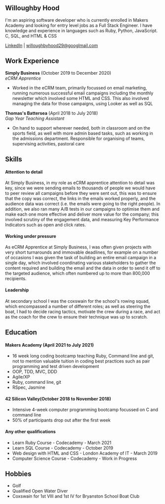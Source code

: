 ## Willoughby Hood

I'm an aspiring software developer who is currently enrolled in Makers Academy and looking for entry level jobs as a Full Stack Engineer. I have knowledge and experience in languages such as Ruby, Python, JavaScript. C, SQL, and HTML & CSS

[LinkedIn](https://www.linkedin.com/in/willoughby-h-b37855131/) | <willoughbyhood29@googlmail.com>

## Work Experience

**Simply Business** (October 2019 to December 2020)  
_eCRM Apprentice_

- Worked in the eCRM team, primarily focussed on email marketing, running numerous successful email campaigns including the monthly newsletter which involved some HTML and CSS. This also involved managing the data for those campaigns, using Looker as well as SQL

**Thomas's Battersea** (April 2018 to July 2018)  
_Gap Year Teaching Assistant_

- On hand to support wherever needed, both in classroom and on the sports field, as well with more admin based tasks, such as working in the admissions department. Responsible for organising of teams, supervising activities, pastoral care

## Skills

#### Attention to detail

At Simply Business, in my role as eCRM apprentice attention to detail was key, since we were sending emails to thousands of people we would have to peer review all campaigns before they were sent out, this was to ensure that the copy was correct, the links in the emails worked properly, and the audience data was correct (i.e. the emails were going to the right people). In addition, we also ran many A/B tests in our campaigns to optimise them and make each one more effective and deliver more value for the company; this involved scrutiny of the engagement data, and measuring Key Performance Indicators such as open and click rates.

#### Working under pressure

As eCRM Apprentice at Simply Business, I was often given projects with very short turnarounds and immovable deadlines, for example on a number of occasions I was given the task of building an entire email campaign in a single day, which involved coordinating various stakeholders to gather the content required and building the email and the data in order to send it off to the targeted audience, which often numbered up to more than 800,000 recipients.

#### Leadership

At secondary school I was the coxswain for the school's rowing squad, which encompassed a number of different roles; as well as steering the boat, I had to decide racing tactics, motivate the crew during a race, and act as the coach for the crew to ensure their technique was up to scratch.

## Education

#### Makers Academy (April 2021 to July 2021)

- 16 week long coding bootcamp teaching Ruby, Command line and git, not to mention valuable tuition in coding best practices such as pair programming and test driven development
- OOP, TDD, MVC, DDD
- Agile/XP
- Ruby, command line, git
- RSpec, Jasmine

#### 42 Silicon Valley(October 2018 to November 2018)

- Intensive 4-week computer programming bootcamp focussed on C and command line
- 50% of participants drop out after the first week

#### Any other qualifications

- Learn Ruby Course - Codecademy - March 2021
- Learn SQL Course - Codecademy - October 2019
- Web design with HTML and CSS - London Academy of IT - March 2019
- Computer Science Course - Codecademy - Work in Progress

## Hobbies

- Golf
- Qualified Open Water Diver
- Coxswain for 1st VIII and 1st IV for Bryanston School Boat Club
